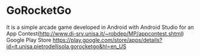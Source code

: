 # GoRocketGo
It is a simple arcade game developed in Android with Android Studio for an App Contest(http://www.di-srv.unisa.it/~robdep/MP/appcontest.shtml)
Google Play Store https://play.google.com/store/apps/details?id=it.unisa.pietrodellisola.gorocketgo&hl=en_US

